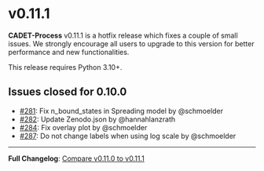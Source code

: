 # v0.11.1

**CADET-Process** v0.11.1 is a hotfix release which fixes a couple of small issues.
We strongly encourage all users to upgrade to this version for better performance and new functionalities.

This release requires Python 3.10+.

## Issues closed for 0.10.0

- [#281](https://github.com/fau-advanced-separations/CADET-Process/pull/281): Fix n_bound_states in Spreading model by @schmoelder
- [#282](https://github.com/fau-advanced-separations/CADET-Process/pull/282): Update Zenodo.json by @hannahlanzrath
- [#284](https://github.com/fau-advanced-separations/CADET-Process/pull/284): Fix overlay plot by @schmoelder
- [#287](https://github.com/fau-advanced-separations/CADET-Process/pull/287):  Do not change labels when using log scale by @schmoelder

---

**Full Changelog**: [Compare v0.11.0 to v0.11.1](https://github.com/fau-advanced-separations/CADET-Process/compare/v0.11.0...v0.11.1)
